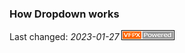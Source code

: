 
### How Dropdown works

Last changed: _2023-01-27_ ![Picture](images/vfpxpoweredby_alternative.gif)


